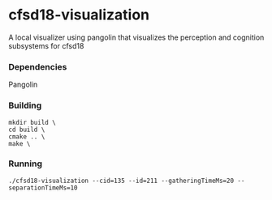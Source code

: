 # cfsd18-visualization
A local visualizer using pangolin that visualizes the perception and cognition subsystems for cfsd18

### Dependencies
Pangolin

### Building
```
mkdir build \
cd build \
cmake .. \
make \
```

### Running
```
./cfsd18-visualization --cid=135 --id=211 --gatheringTimeMs=20 --separationTimeMs=10
```



